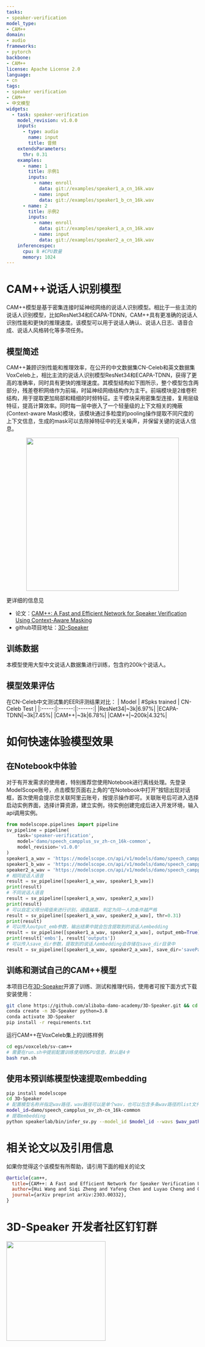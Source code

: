 ```yaml
---
tasks:
- speaker-verification
model_type:
- CAM++
domain:
- audio
frameworks:
- pytorch
backbone:
- CAM++
license: Apache License 2.0
language:
- cn
tags:
- speaker verification
- CAM++
- 中文模型
widgets:
  - task: speaker-verification
    model_revision: v1.0.0
    inputs:
      - type: audio
        name: input
        title: 音频
    extendsParameters:
      thr: 0.31
    examples:
      - name: 1
        title: 示例1
        inputs:
          - name: enroll
            data: git://examples/speaker1_a_cn_16k.wav
          - name: input
            data: git://examples/speaker1_b_cn_16k.wav
      - name: 2
        title: 示例2
        inputs:
          - name: enroll
            data: git://examples/speaker1_a_cn_16k.wav
          - name: input
            data: git://examples/speaker2_a_cn_16k.wav
    inferencespec:
      cpu: 8 #CPU数量
      memory: 1024
---
```


# CAM++说话人识别模型
CAM++模型是基于密集连接时延神经网络的说话人识别模型。相比于一些主流的说话人识别模型，比如ResNet34和ECAPA-TDNN，CAM++具有更准确的说话人识别性能和更快的推理速度。该模型可以用于说话人确认、说话人日志、语音合成、说话人风格转化等多项任务。
## 模型简述
CAM++兼顾识别性能和推理效率，在公开的中文数据集CN-Celeb和英文数据集VoxCeleb上，相比主流的说话人识别模型ResNet34和ECAPA-TDNN，获得了更高的准确率，同时具有更快的推理速度。其模型结构如下图所示，整个模型包含两部分，残差卷积网络作为前端，时延神经网络结构作为主干。前端模块是2维卷积结构，用于提取更加局部和精细的时频特征。主干模块采用密集型连接，复用层级特征，提高计算效率。同时每一层中嵌入了一个轻量级的上下文相关的掩蔽(Context-aware Mask)模块，该模块通过多粒度的pooling操作提取不同尺度的上下文信息，生成的mask可以去除掉特征中的无关噪声，并保留关键的说话人信息。

<div align=center>
<img src="structure.png" width="400" />
</div>

更详细的信息见
- 论文：[CAM++: A Fast and Efficient Network for Speaker Verification Using Context-Aware Masking](https://arxiv.org/abs/2303.00332)
- github项目地址：[3D-Speaker](https://github.com/alibaba-damo-academy/3D-Speaker)

## 训练数据
本模型使用大型中文说话人数据集进行训练，包含约200k个说话人。
## 模型效果评估
在CN-Celeb中文测试集的EER评测结果对比：
| Model | #Spks trained | CN-Celeb Test |
|:-----:|:------:|:------:|
|ResNet34|~3k|6.97%|
|ECAPA-TDNN|~3k|7.45%|
|CAM++|~3k|6.78%|
|CAM++|~200k|4.32%|

# 如何快速体验模型效果
## 在Notebook中体验
对于有开发需求的使用者，特别推荐您使用Notebook进行离线处理。先登录ModelScope账号，点击模型页面右上角的“在Notebook中打开”按钮出现对话框，首次使用会提示您关联阿里云账号，按提示操作即可。关联账号后可进入选择启动实例界面，选择计算资源，建立实例，待实例创建完成后进入开发环境，输入api调用实例。
``` python
from modelscope.pipelines import pipeline
sv_pipeline = pipeline(
    task='speaker-verification',
    model='damo/speech_campplus_sv_zh-cn_16k-common',
    model_revision='v1.0.0'
)
speaker1_a_wav = 'https://modelscope.cn/api/v1/models/damo/speech_campplus_sv_zh-cn_16k-common/repo?Revision=master&FilePath=examples/speaker1_a_cn_16k.wav'
speaker1_b_wav = 'https://modelscope.cn/api/v1/models/damo/speech_campplus_sv_zh-cn_16k-common/repo?Revision=master&FilePath=examples/speaker1_b_cn_16k.wav'
speaker2_a_wav = 'https://modelscope.cn/api/v1/models/damo/speech_campplus_sv_zh-cn_16k-common/repo?Revision=master&FilePath=examples/speaker2_a_cn_16k.wav'
# 相同说话人语音
result = sv_pipeline([speaker1_a_wav, speaker1_b_wav])
print(result)
# 不同说话人语音
result = sv_pipeline([speaker1_a_wav, speaker2_a_wav])
print(result)
# 可以自定义得分阈值来进行识别，阈值越高，判定为同一人的条件越严格
result = sv_pipeline([speaker1_a_wav, speaker2_a_wav], thr=0.31)
print(result)
# 可以传入output_emb参数，输出结果中就会包含提取到的说话人embedding
result = sv_pipeline([speaker1_a_wav, speaker2_a_wav], output_emb=True)
print(result['embs'], result['outputs'])
# 可以传入save_dir参数，提取到的说话人embedding会存储在save_dir目录中
result = sv_pipeline([speaker1_a_wav, speaker2_a_wav], save_dir='savePath/')
```
## 训练和测试自己的CAM++模型
本项目已在[3D-Speaker](https://github.com/alibaba-damo-academy/3D-Speaker)开源了训练、测试和推理代码，使用者可按下面方式下载安装使用：
``` sh
git clone https://github.com/alibaba-damo-academy/3D-Speaker.git && cd 3D-Speaker
conda create -n 3D-Speaker python=3.8
conda activate 3D-Speaker
pip install -r requirements.txt
```

运行CAM++在VoxCeleb集上的训练样例
``` sh
cd egs/voxceleb/sv-cam++
# 需要在run.sh中提前配置训练使用的GPU信息，默认是4卡
bash run.sh
```

## 使用本预训练模型快速提取embedding
``` sh
pip install modelscope
cd 3D-Speaker
# 配置模型名称并指定wav路径，wav路径可以是单个wav，也可以包含多条wav路径的list文件
model_id=damo/speech_campplus_sv_zh-cn_16k-common
# 提取embedding
python speakerlab/bin/infer_sv.py --model_id $model_id --wavs $wav_path
```


# 相关论文以及引用信息
如果你觉得这个该模型有所帮助，请引用下面的相关的论文
```BibTeX
@article{cam++,
  title={CAM++: A Fast and Efficient Network for Speaker Verification Using Context-Aware Masking},
  author={Hui Wang and Siqi Zheng and Yafeng Chen and Luyao Cheng and Qian Chen},
  journal={arXiv preprint arXiv:2303.00332},
}
```

# 3D-Speaker 开发者社区钉钉群
<div align=left>
<img src="dingding.jpg" width="260" />
</div>
